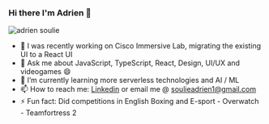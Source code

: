 ### Hi there I'm Adrien 👋
![adrien soulie](https://i.imgur.com/2UQtasv.png)

- 🔭 I was recently working on Cisco Immersive Lab, migrating the existing UI to a React UI
- 💬 Ask me about JavaScript, TypeScript, React, Design, UI/UX and videogames 😄
- 🌱 I’m currently learning more serverless technologies and AI / ML
- 📫 How to reach me: [Linkedin](https://www.linkedin.com/in/adriensouli%C3%A9) or email me @ soulieadrien1@gmail.com
- ⚡ Fun fact: Did competitions in English Boxing and E-sport - Overwatch - Teamfortress 2

<!--
**adriensoulie/adriensoulie** is a ✨ _special_ ✨ repository because its `README.md` (this file) appears on your GitHub profile.

Here are some ideas to get you started:

- 🔭 I’m currently working on ...
- 🌱 I’m currently learning ...
- 👯 I’m looking to collaborate on ...
- 🤔 I’m looking for help with ...
- 💬 Ask me about ...
- 📫 How to reach me: ...
- 😄 Pronouns: ...
- ⚡ Fun fact: ...
-->
